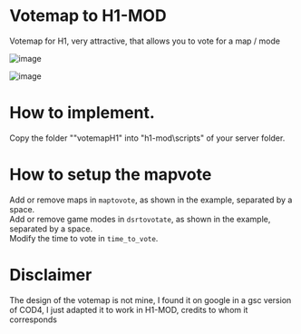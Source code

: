 # Votemap to H1-MOD
Votemap for H1, very attractive, that allows you to vote for a map / mode

![image](https://user-images.githubusercontent.com/64875738/183223164-0ab31aa9-1eef-4595-8470-74482817f8c3.png)

![image](https://user-images.githubusercontent.com/64875738/183223188-7f0e378d-945f-4337-803d-096ce1980c4f.png)

# How to implement.

Copy the folder ""votemapH1" into "h1-mod\scripts" of your server folder.

# How to setup the mapvote

Add or remove maps in <code>maptovote</code>, as shown in the example, separated by a space.<br>
Add or remove game modes in <code>dsrtovotate</code>, as shown in the example, separated by a space.<br>
Modify the time to vote in <code>time_to_vote</code>.<br>

# Disclaimer

The design of the votemap is not mine, I found it on google in a gsc version of COD4, I just adapted it to work in H1-MOD, credits to whom it corresponds
